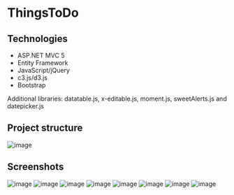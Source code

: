 # ThingsToDo

## Technologies
<ul>
<li>ASP.NET MVC 5</li>
<li>Entity Framework</li>
<li>JavaScript/jQuery</li>
<li>c3.js/d3.js</li>
<li>Bootstrap</li>
</ul>

Additional libraries: datatable.js, x-editable.js, moment.js, sweetAlerts.js and datepicker.js

## Project structure
![image](https://user-images.githubusercontent.com/12034231/36062685-8d140d10-0e71-11e8-8094-74ca8a93cde3.png)

## Screenshots 
![image](https://user-images.githubusercontent.com/12034231/36062694-d95ddf20-0e71-11e8-857d-646251afedea.png)
![image](https://user-images.githubusercontent.com/12034231/36062699-09b3ff6a-0e72-11e8-9ec6-2866ccc89f74.png)
![image](https://user-images.githubusercontent.com/12034231/36062704-2ccb8702-0e72-11e8-882f-42b411847401.png)
![image](https://user-images.githubusercontent.com/12034231/36062720-656e53a0-0e72-11e8-9c9d-ecc95e8fa335.png)
![image](https://user-images.githubusercontent.com/12034231/36062727-8dbaa4b2-0e72-11e8-81bb-64fb17f8a2b2.png)
![image](https://user-images.githubusercontent.com/12034231/36062729-9978ea16-0e72-11e8-8244-b4998a5f9234.png)
![image](https://user-images.githubusercontent.com/12034231/36062732-a7ada4c8-0e72-11e8-9bad-88dcdc589769.png)
![image](https://user-images.githubusercontent.com/12034231/36062735-b1392fa8-0e72-11e8-8959-bfdfd9cfea92.png)
